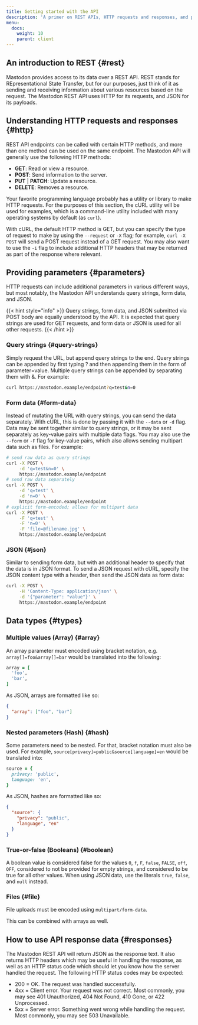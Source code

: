```yaml
---
title: Getting started with the API
description: 'A primer on REST APIs, HTTP requests and responses, and parameters.'
menu:
  docs:
    weight: 10
    parent: client
---
```


## An introduction to REST {#rest}

Mastodon provides access to its data over a REST API. REST stands for REpresentational State Transfer, but for our purposes, just think of it as sending and receiving information about various resources based on the request. The Mastodon REST API uses HTTP for its requests, and JSON for its payloads.

## Understanding HTTP requests and responses {#http}

REST API endpoints can be called with certain HTTP methods, and more than one method can be used on the same endpoint. The Mastodon API will generally use the following HTTP methods:

* **GET**: Read or view a resource.
* **POST**: Send information to the server.
* **PUT** \| **PATCH**: Update a resource.
* **DELETE**: Removes a resource.

Your favorite programming language probably has a utility or library to make HTTP requests. For the purposes of this section, the cURL utility will be used for examples, which is a command-line utility included with many operating systems by default (as `curl`).

With cURL, the default HTTP method is GET, but you can specify the type of request to make by using the `--request` or `-X` flag; for example, `curl -X POST` will send a POST request instead of a GET request. You may also want to use the `-i` flag to include additional HTTP headers that may be returned as part of the response where relevant.

## Providing parameters {#parameters}

HTTP requests can include additional parameters in various different ways, but most notably, the Mastodon API understands query strings, form data, and JSON.

{{< hint style="info" >}}
Query strings, form data, and JSON submitted via POST body are equally understood by the API. It is expected that query strings are used for GET requests, and form data or JSON is used for all other requests.
{{< /hint >}}

### Query strings {#query-strings}

Simply request the URL, but append query strings to the end. Query strings can be appended by first typing ? and then appending them in the form of parameter=value. Multiple query strings can be appended by separating them with &. For example:

```bash
curl https://mastodon.example/endpoint?q=test&n=0
```

### Form data {#form-data}

Instead of mutating the URL with query strings, you can send the data separately. With cURL, this is done by passing it with the `--data` or `-d` flag. Data may be sent together similar to query strings, or it may be sent separately as key-value pairs with multiple data flags. You may also use the `--form` or `-F` flag for key-value pairs, which also allows sending multipart data such as files. For example:

```bash
# send raw data as query strings
curl -X POST \
     -d 'q=test&n=0' \
     https://mastodon.example/endpoint
# send raw data separately
curl -X POST \
     -d 'q=test' \
     -d 'n=0' \
     https://mastodon.example/endpoint
# explicit form-encoded; allows for multipart data
curl -X POST \
     -F 'q=test' \
     -F 'n=0' \
     -F 'file=@filename.jpg' \
     https://mastodon.example/endpoint
```

### JSON {#json}

Similar to sending form data, but with an additional header to specify that the data is in JSON format. To send a JSON request with cURL, specify the JSON content type with a header, then send the JSON data as form data:

```bash
curl -X POST \
     -H 'Content-Type: application/json' \
     -d '{"parameter": "value"}' \
     https://mastodon.example/endpoint
```

## Data types {#types}

### Multiple values (Array) {#array}

An array parameter must encoded using bracket notation, e.g. `array[]=foo&array[]=bar` would be translated into the following:

```ruby
array = [
  'foo',
  'bar',
]
```

As JSON, arrays are formatted like so:

```json
{
  "array": ["foo", "bar"]
}
```

### Nested parameters (Hash) {#hash}

Some parameters need to be nested. For that, bracket notation must also be used. For example, `source[privacy]=public&source[language]=en` would be translated into:

```ruby
source = {
  privacy: 'public',
  language: 'en',
}
```

As JSON, hashes are formatted like so:

```json
{
  "source": {
    "privacy": "public",
    "language", "en"
  }
}
```

### True-or-false (Booleans) {#boolean}

A boolean value is considered false for the values `0`, `f`, `F`, `false`, `FALSE`, `off`, `OFF`, considered to not be provided for empty strings, and considered to be true for all other values. When using JSON data, use the literals `true`, `false`, and `null` instead.

### Files {#file}

File uploads must be encoded using `multipart/form-data`.

This can be combined with arrays as well.

## How to use API response data {#responses}

The Mastodon REST API will return JSON as the response text. It also returns HTTP headers which may be useful in handling the response, as well as an HTTP status code which should let you know how the server handled the request. The following HTTP status codes may be expected:

* 200 = OK. The request was handled successfully.
* 4xx = Client error. Your request was not correct. Most commonly, you may see 401 Unauthorized, 404 Not Found, 410 Gone, or 422 Unprocessed.
* 5xx = Server error. Something went wrong while handling the request. Most commonly, you may see 503 Unavailable.

